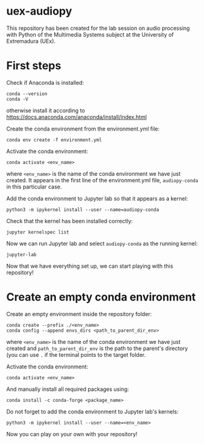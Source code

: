 # uex-audiopy
This repository has been created for the lab session on audio processing with Python of the Multimedia Systems subject at the University of Extremadura (UEx).

# First steps

Check if Anaconda is installed:
```
conda --version
conda -V
```
otherwise install it according to https://docs.anaconda.com/anaconda/install/index.html

Create the conda environment from the environment.yml file:
```
conda env create -f environment.yml
```

Activate the conda environment:
```
conda activate <env_name>
```
where `<env_name>` is the name of the conda environment we have just created. It appears in the first line of the environment.yml file, `audiopy-conda` in this particular case.

Add the conda environment to Jupyter lab so that it appears as a kernel:
```
python3 -m ipykernel install --user --name=audiopy-conda
```

Check that the kernel has been installed correctly:
```
jupyter kernelspec list
```

Now we can run Jupyter lab and select `audiopy-conda` as the running kernel:
```
jupyter-lab
```

Now that we have everything set up, we can start playing with this repository!

# Create an empty conda environment

Create an empty environment inside the repository folder:
```
conda create --prefix ./<env_name>
conda config --append envs_dirs <path_to_parent_dir_env>
```
where `<env_name>` is the name of the conda environment we have just created and `path_to_parent_dir_env` is the path to the parent's directory (you can use `.` if the terminal points to the target folder.

Activate the conda environment:
```
conda activate <env_name>
```

And manually install all required packages using:
```
conda install -c conda-forge <package_name>
```

Do not forget to add the conda environment to Jupyter lab's kernels:
```
python3 -m ipykernel install --user --name=<env_name>
```
Now you can play on your own with your repository!
